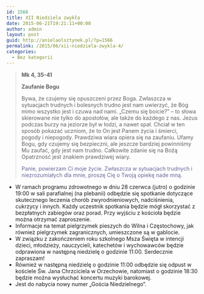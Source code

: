 ```yaml
---
id: 1566
title: XII Niedziela zwykła
date: 2015-06-21T19:21:11+00:00
author: admin
layout: post
guid: http://anielaolsztynek.pl/?p=1566
permalink: /2015/06/xii-niedziela-zwykla-4/
categories:
  - Bez kategorii
---
```

> **Mk 4, 35-41**
> 
> **Zaufanie Bogu**
> 
> Bywa, że czujemy się opuszczeni przez Boga. Zwłaszcza w sytuacjach trudnych i bolesnych trudno jest nam uwierzyć, że Bóg mimo wszystko jest i czuwa nad nami. &#8222;Czemu się boicie?&#8221; &#8211; to słowa skierowane nie tylko do apostołów, ale także do każdego z nas. Jezus podczas burzy na jeziorze był w łodzi, a nawet spał. Chciał w ten sposób pokazać uczniom, że to On jest Panem życia i śmierci, pogody i niepogody. Prawdziwa wiara opiera się na zaufaniu. Ufamy Bogu, gdy czujemy się bezpieczni, ale jeszcze bardziej powinniśmy Mu zaufać, gdy jest nam trudno. Całkowite zdanie się na Bożą Opatrzność jest znakiem prawdziwej wiary.
> 
> <span style="color: #666699;">Panie, powierzam Ci moje życie. Zwłaszcza w sytuacjach trudnych i niezrozumiałych dla mnie, proszę Cię o Twoją opiekę nade mną.</span>

  * W ramach programu zdrowotnego w dniu 28 czerwca (jutro) o godzinie 19:00 w sali parafialnej (na plebanii) odbędzie się spotkanie dotyczące skutecznego leczenia chorób zwyrodnieniowych, nadciśnienia, cukrzycy i innych. Każdy uczestnik spotkania będzie mógł skorzystać z bezpłatnych zabiegów oraz porad. Przy wyjściu z kościoła będzie można otrzymać zaproszenie.
  * Informacje na temat pielgrzymek pieszych do Wilna i Częstochowy, jak również pielgrzymek zagranicznych, umieszczone są w gablocie.
  * W związku z zakończeniem roku szkolnego Msza Święta w intencji dzieci, młodzieży, nauczycieli, katechetów i wychowawców będzie odprawiona w następną niedzielę o godzinie 11:00. Serdecznie zapraszam!
  * Również w następną niedzielę o godzinie 11:00 odbędzie się odpust w kościele Św. Jana Chrzciciela w Orzechowie, natomiast o godzinie 18:30 będzie można wysłuchać koncertu muzyki barokowej.
  * Jest do nabycia nowy numer &#8222;Gościa Niedzielnego&#8221;.